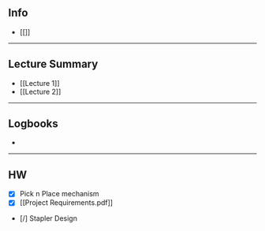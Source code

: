 ## Info

+ [[]]

---
## Lecture Summary
+ [[Lecture 1]]
+ [[Lecture 2]]


---
## Logbooks
+ 

---
## HW
+ [x] Pick n Place mechanism
+ [x] [[Project Requirements.pdf]]
+ [/] Stapler Design
